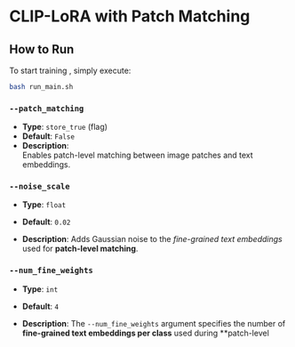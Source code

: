 # CLIP-LoRA with Patch Matching


## How to Run

To start training , simply execute:

```bash
bash run_main.sh
```



### `--patch_matching`
- **Type**: `store_true` (flag)  
- **Default**: `False`  
- **Description**:  
  Enables patch-level matching between image patches and text embeddings. 

### `--noise_scale`
- **Type**: `float`
- **Default**: `0.02`

- **Description**: 
  Adds Gaussian noise to the *fine-grained text embeddings* used for **patch-level matching**.  


### `--num_fine_weights`
- **Type**: `int`
- **Default**: `4`

- **Description**: 
  The `--num_fine_weights` argument specifies the number of **fine-grained text embeddings per class** used during **patch-level 

